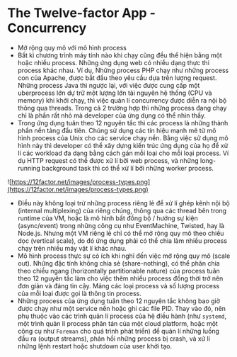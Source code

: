 # The Twelve-factor App - Concurrency

- Mở rộng quy mô với mô hình process
- Bất kì chương trình máy tính nào khi chạy cũng đều thể hiện bằng một hoặc nhiều process. Những ứng dụng web có nhiều dạng thực thi process khác nhau. Ví dụ, Những process PHP chạy như những process con của Apache, được bắt đầu theo yêu cầu dựa trên lượng request. Những process Java thì ngược lại, với việc được cung cấp một uberprocess lớn dự trữ một lượng lớn tài nguyên hệ thống (CPU và memory) khi khởi chạy, thì việc quản lí concurrency được diễn ra nội bộ thông qua threads. Trong cả 2 trường hợp thì những process đang chạy chỉ là phần rất nhỏ mà developer của ứng dụng có thể nhìn thấy.
- Trong ứng dụng tuân theo 12 nguyên tắc thì các process là những thành phần nền tảng đầu tiên. Chúng sử dụng các tín hiệu mạnh mẽ từ mô hình process của Unix cho các service chạy nền. Bằng việc sử dụng mô hình này thì developer có thể xây dựng kiến trúc ứng dụng của họ để xử lí các workload đa dạng bằng cách gán mỗi loại cho mỗi loại process. Ví dụ HTTP request có thể được xử lí bởi web process, và những long-running background task thì có thể xử lí bởi những worker process.

![https://12factor.net/images/process-types.png](https://12factor.net/images/process-types.png)

- Điều này không loại trừ những process riêng lẻ để xử lí ghép kênh nội bộ (internal multiplexing) của riêng chúng, thông qua các thread bên trong runtime của VM, hoặc là mô hình bất đồng bộ / hướng sự kiện (async/event) trong những công cụ như EventMachine, Twisted, hay là Node.js. Nhưng một VM riêng lẻ chỉ có thể mở rộng quy mô theo chiều dọc (vertical scale), do đó ứng dụng phải có thể chia làm nhiều process chạy trên nhiều máy vật lí khác nhau.
- Mô hình process thực sự có ích khi nghĩ đến việc mở rộng quy mô (scale out). Những đặc tính không chia sẻ (share-nothing), có thể phân chia theo chiều ngang (horizontally partitionable nature) của process tuân theo 12 nguyên tắc làm cho việc thêm nhiều process đồng thời trở nên đơn giản và đáng tin cậy. Mảng các loại process và số lượng process của mỗi loại được gọi là thông tin process.
- Những process của ứng dụng tuân theo 12 nguyên tắc không bao giờ được chạy như một service nền hoặc ghi các file PID. Thay vào đó, nên phụ thuộc vào các trình quản lí process của hệ điều hành (như `systemd`, một trình quản lí process phân tán của một cloud platform, hoặc một công cụ như `Foreman` cho quá trình phát triển) để quản lí những luồng đầu ra (output streams), phản hồi những process bị crash, và xử lí những lệnh restart hoặc shutdown của user khởi tạo.
